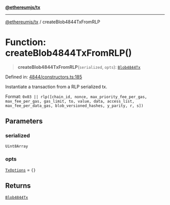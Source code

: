 [**@ethereumjs/tx**](../README.md)

***

[@ethereumjs/tx](../README.md) / createBlob4844TxFromRLP

# Function: createBlob4844TxFromRLP()

> **createBlob4844TxFromRLP**(`serialized`, `opts`): [`Blob4844Tx`](../classes/Blob4844Tx.md)

Defined in: [4844/constructors.ts:185](https://github.com/Dargon789/ethereumjs-monorepo/blob/master/packages/tx/src/4844/constructors.ts#L185)

Instantiate a transaction from a RLP serialized tx.

Format: `0x03 || rlp([chain_id, nonce, max_priority_fee_per_gas, max_fee_per_gas, gas_limit, to, value, data,
access_list, max_fee_per_data_gas, blob_versioned_hashes, y_parity, r, s])`

## Parameters

### serialized

`Uint8Array`

### opts

[`TxOptions`](../interfaces/TxOptions.md) = `{}`

## Returns

[`Blob4844Tx`](../classes/Blob4844Tx.md)
